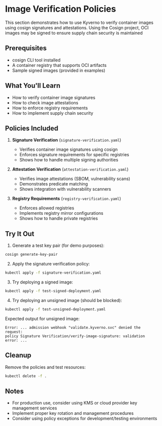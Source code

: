 # Image Verification Policies

This section demonstrates how to use Kyverno to verify container images using cosign signatures and attestations. Using the Cosign project, OCI images may be signed to ensure supply chain security is maintained

## Prerequisites

- cosign CLI tool installed
- A container registry that supports OCI artifacts
- Sample signed images (provided in examples)

## What You'll Learn

- How to verify container image signatures
- How to check image attestations
- How to enforce registry requirements
- How to implement supply chain security

## Policies Included

1. **Signature Verification** (`signature-verification.yaml`)
   - Verifies container image signatures using cosign
   - Enforces signature requirements for specific registries
   - Shows how to handle multiple signing authorities

2. **Attestation Verification** (`attestation-verification.yaml`)
   - Verifies image attestations (SBOM, vulnerability scans)
   - Demonstrates predicate matching
   - Shows integration with vulnerability scanners

3. **Registry Requirements** (`registry-verification.yaml`)
   - Enforces allowed registries
   - Implements registry mirror configurations
   - Shows how to handle private registries

## Try It Out

1. Generate a test key pair (for demo purposes):
```bash
cosign generate-key-pair
```

2. Apply the signature verification policy:
```bash
kubectl apply -f signature-verification.yaml
```

3. Try deploying a signed image:
```bash
kubectl apply -f test-signed-deployment.yaml
```

4. Try deploying an unsigned image (should be blocked):
```bash
kubectl apply -f test-unsigned-deployment.yaml
```

Expected output for unsigned image:
```
Error: ... admission webhook "validate.kyverno.svc" denied the request:
policy Signature Verification/verify-image-signature: validation error: ...
```

## Cleanup

Remove the policies and test resources:
```bash
kubectl delete -f .
```

## Notes

- For production use, consider using KMS or cloud provider key management services
- Implement proper key rotation and management procedures
- Consider using policy exceptions for development/testing environments 
